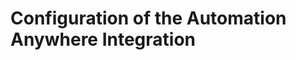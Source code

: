 [title]: # (Configuration)
[tags]: # (introduction)
[priority]: # (100)
# Configuration of the Automation Anywhere Integration

<!-- add an overview of the configuration steps -->
